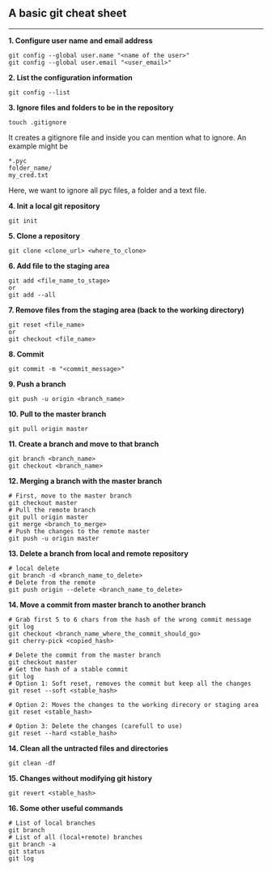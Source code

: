 ## A basic git cheat sheet
----

**1. Configure user name and email address**
```
git config --global user.name "<name of the user>"
git config --global user.email "<user_email>"
```

**2. List the configuration information**
```
git config --list
```

**3. Ignore files and folders to be in the repository**
```
touch .gitignore
```
It creates a gitignore file and inside you can mention what to ignore. An example might be
```
*.pyc
folder_name/
my_cred.txt
```
Here, we want to ignore all pyc files, a folder and a text file.

**4. Init a local git repository**
```
git init
```

**5. Clone a repository**
```
git clone <clone_url> <where_to_clone>
```

**6. Add file to the staging area**
```
git add <file_name_to_stage>
or
git add --all
```

**7. Remove files from the staging area (back to the working directory)**
```
git reset <file_name>
or
git checkout <file_name>
```

**8. Commit**
```
git commit -m "<commit_message>"
```

**9. Push a branch**
```
git push -u origin <branch_name>
```

**10. Pull to the master branch**
```
git pull origin master
```

**11. Create a branch and move to that branch**
```
git branch <branch_name>
git checkout <branch_name>
```

**12. Merging a branch with the master branch**
```
# First, move to the master branch
git checkout master
# Pull the remote branch
git pull origin master
git merge <branch_to_merge>
# Push the changes to the remote master
git push -u origin master
```

**13. Delete a branch from local and remote repository**
```
# local delete
git branch -d <branch_name_to_delete>
# Delete from the remote
git push origin --delete <branch_name_to_delete>
```

**14. Move a commit from master branch to another branch**
```
# Grab first 5 to 6 chars from the hash of the wrong commit message
git log
git checkout <branch_name_where_the_commit_should_go>
git cherry-pick <copied_hash>

# Delete the commit from the master branch
git checkout master
# Get the hash of a stable commit
git log
# Option 1: Soft reset, removes the commit but keep all the changes
git reset --soft <stable_hash>

# Option 2: Moves the changes to the working direcory or staging area
git reset <stable_hash>

# Option 3: Delete the changes (carefull to use)
git reset --hard <stable_hash>
```

**14. Clean all the untracted files and directories**
```
git clean -df
```

**15. Changes without modifying git history**
```
git revert <stable_hash>
```

**16. Some other useful commands**
```
# List of local branches
git branch
# List of all (local+remote) branches
git branch -a
git status
git log
```
